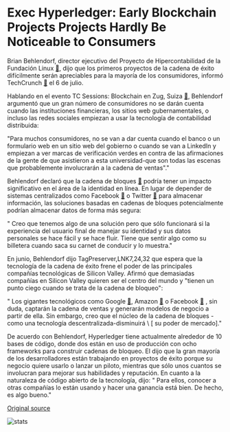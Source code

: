 # Exec Hyperledger: Early Blockchain Projects Projects Hardly Be Noticeable to Consumers

Brian Behlendorf, director ejecutivo del Proyecto de Hipercontabilidad de la Fundación Linux  [🔗](https://cointelegraph.com/tags/hyperledger), dijo que los primeros proyectos de la cadena de éxito difícilmente serán apreciables para la mayoría de los consumidores, informó TechCrunch  [🔗](https://techcrunch.com/2018/07/06/early-uses-of-blockchain-will-barely-be-visible/)  el 6 de julio.

Hablando en el evento TC Sessions: Blockchain en Zug, Suiza  [🔗](https://cointelegraph.com/tags/switzerland), Behlendorf argumentó que un gran número de consumidores no se darán cuenta cuando las instituciones financieras, los sitios web gubernamentales, o incluso las redes sociales empiezan a usar la tecnología de contabilidad distribuida:

"Para muchos consumidores, no se van a dar cuenta cuando el banco o un formulario web en un sitio web del gobierno o cuando se van a LinkedIn y empiezan a ver marcas de verificación verdes en contra de las afirmaciones de la gente de que asistieron a esta universidad-que son todas las escenas que probablemente involucrarán a la cadena de ventas"."

Behlendorf declaró que la cadena de bloques  [🔗](https://cointelegraph.com/tags/blockchain)  podría tener un impacto significativo en el área de la identidad en línea. En lugar de depender de sistemas centralizados como Facebook  [🔗](https://cointelegraph.com/tags/facebook)  o Twitter  [🔗](https://cointelegraph.com/tags/Twitter)  para almacenar información, las soluciones basadas en cadenas de bloques potencialmente podrían almacenar datos de forma más segura:

" Creo que tenemos algo de una solución pero que sólo funcionará si la experiencia del usuario final de manejar su identidad y sus datos personales se hace fácil y se hace fluir. Tiene que sentir algo como su billetera cuando saca su carnet de conducir y lo muestra."

En junio, Behlendorf dijo TagPreserver,LNK7,24,32 que espera que la tecnología de la cadena de éxito frene el poder de las principales compañías tecnológicas de Silicon Valley. Afirmó que demasiadas compañías en Silicon Valley quieren ser el centro del mundo y "tienen un punto ciego cuando se trata de la cadena de bloqueo":

" Los gigantes tecnológicos como Google  [🔗](https://cointelegraph.com/tags/google), Amazon  [🔗](https://cointelegraph.com/tags/amazon)  o Facebook  [🔗](https://cointelegraph.com/tags/facebook) , sin duda, captarán la cadena de ventas y generarán modelos de negocio a partir de ella. Sin embargo, creo que el núcleo de la cadena de bloques -como una tecnología descentralizada-disminuirá \ [ su poder de mercado]."

De acuerdo con Behlendorf, Hyperledger tiene actualmente alrededor de 10 bases de código, donde dos están en uso de producción con ocho frameworks para construir cadenas de bloqueo. El dijo que la gran mayoría de los desarrolladores están trabajando en proyectos de éxito porque su negocio quiere usarlo o lanzar un piloto, mientras que sólo unos cuantos se involucran para mejorar sus habilidades y reputación. En cuanto a la naturaleza de código abierto de la tecnología, dijo: " Para ellos, conocer a otras compañías lo están usando y hacer una ganancia está bien. De hecho, es algo bueno."

[Original source](https://cointelegraph.com/news/hyperledger-exec-early-blockchain-projects-will-hardly-be-noticeable-to-consumers)

![stats](https://c.statcounter.com/11760860/0/a89fa40b/1/ "stats")
